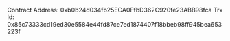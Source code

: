 Contract Address: 0xb0b24d034fb25ECA0FfbD362C920fe23ABB98fca
Trx Id: 0x85c73333cd19ed30e5584e44fd87ce7ed1874407f18bbeb98ff945bea653223f